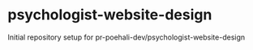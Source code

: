 # psychologist-website-design

Initial repository setup for pr-poehali-dev/psychologist-website-design